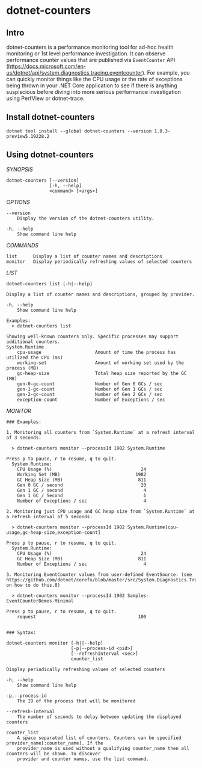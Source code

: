 # dotnet-counters


## Intro

dotnet-counters is a performance monitoring tool for ad-hoc health monitoring or 1st level performance investigation. It can observe performance counter values that are published via `EventCounter` API (https://docs.microsoft.com/en-us/dotnet/api/system.diagnostics.tracing.eventcounter). For example, you can quickly monitor things like the CPU usage or the rate of exceptions being thrown in your .NET Core application to see if there is anything suspiscious before diving into more serious performance investigation using PerfView or dotnet-trace.


## Install dotnet-counters

```
dotnet tool install --global dotnet-counters --version 1.0.3-preview5.19228.2
```


## Using dotnet-counters

*SYNOPSIS*

    dotnet-counters [--version]
                    [-h, --help]
                    <command> [<args>]

*OPTIONS*

    --version
        Display the version of the dotnet-counters utility.

    -h, --help
        Show command line help

*COMMANDS*

    list      Display a list of counter names and descriptions
    monitor   Display periodically refreshing values of selected counters

*LIST*

    dotnet-counters list [-h|--help]

    Display a list of counter names and descriptions, grouped by provider.

    -h, --help
        Show command line help

    Examples:
      > dotnet-counters list

    Showing well-known counters only. Specific processes may support additional counters.
    System.Runtime
        cpu-usage                    Amount of time the process has utilized the CPU (ms)
        working-set                  Amount of working set used by the process (MB)
        gc-heap-size                 Total heap size reported by the GC (MB)
        gen-0-gc-count               Number of Gen 0 GCs / sec
        gen-1-gc-count               Number of Gen 1 GCs / sec
        gen-2-gc-count               Number of Gen 2 GCs / sec
        exception-count              Number of Exceptions / sec

*MONITOR*

    ### Examples:

    1. Monitoring all counters from `System.Runtime` at a refresh interval of 3 seconds:

      > dotnet-counters monitor --processId 1902 System.Runtime

    Press p to pause, r to resume, q to quit.
      System.Runtime:
        CPU Usage (%)                                 24
        Working Set (MB)                            1982
        GC Heap Size (MB)                            811
        Gen 0 GC / second                             20
        Gen 1 GC / second                              4
        Gen 1 GC / Second                              1
        Number of Exceptions / sec                     4

    2. Monitoring just CPU usage and GC heap size from `System.Runtime` at a refresh interval of 5 seconds:

      > dotnet-counters monitor --processId 1902 System.Runtime[cpu-usage,gc-heap-size,exception-count]

    Press p to pause, r to resume, q to quit.
      System.Runtime:
        CPU Usage (%)                                 24
        GC Heap Size (MB)                            811
        Number of Exceptions / sec                     4

    3. Monitoring EventCounter values from user-defined EventSource: (see https://github.com/dotnet/corefx/blob/master/src/System.Diagnostics.Tracing/documentation/EventCounterTutorial.md on how to do this.0)

      > dotnet-counters monitor --processId 1902 Samples-EventCounterDemos-Minimal

    Press p to pause, r to resume, q to quit.
        request                                      100


    ### Syntax:

    dotnet-counters monitor [-h||--help]
                            [-p|--process-id <pid>]
                            [--refreshInterval <sec>]
                            counter_list
    
    Display periodically refreshing values of selected counters
    
    -h, --help
        Show command line help
    
    -p,--process-id
        The ID of the process that will be monitored

    --refresh-interval
        The number of seconds to delay between updating the displayed counters
    
    counter_list
        A space separated list of counters. Counters can be specified provider_name[:counter_name]. If the
        provider_name is used without a qualifying counter_name then all counters will be shown. To discover
        provider and counter names, use the list command.

